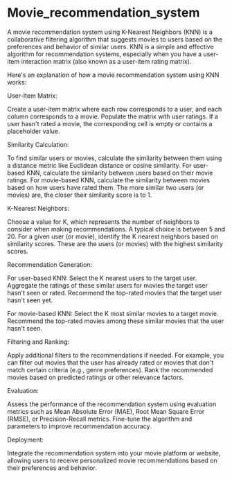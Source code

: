 # Movie_recommendation_system

A movie recommendation system using K-Nearest Neighbors (KNN) is a collaborative filtering algorithm that suggests movies to users based on the preferences and behavior of similar users. KNN is a simple and effective algorithm for recommendation systems, especially when you have a user-item interaction matrix (also known as a user-item rating matrix).

Here's an explanation of how a movie recommendation system using KNN works:

User-Item Matrix:

Create a user-item matrix where each row corresponds to a user, and each column corresponds to a movie. Populate the matrix with user ratings. If a user hasn't rated a movie, the corresponding cell is empty or contains a placeholder value.

Similarity Calculation:

To find similar users or movies, calculate the similarity between them using a distance metric like Euclidean distance or cosine similarity.
For user-based KNN, calculate the similarity between users based on their movie ratings. For movie-based KNN, calculate the similarity between movies based on how users have rated them.
The more similar two users (or movies) are, the closer their similarity score is to 1.

K-Nearest Neighbors:

Choose a value for K, which represents the number of neighbors to consider when making recommendations. A typical choice is between 5 and 20.
For a given user (or movie), identify the K nearest neighbors based on similarity scores. These are the users (or movies) with the highest similarity scores.

Recommendation Generation:

For user-based KNN:
Select the K nearest users to the target user.
Aggregate the ratings of these similar users for movies the target user hasn't seen or rated.
Recommend the top-rated movies that the target user hasn't seen yet.

For movie-based KNN:
Select the K most similar movies to a target movie.
Recommend the top-rated movies among these similar movies that the user hasn't seen.

Filtering and Ranking:

Apply additional filters to the recommendations if needed. For example, you can filter out movies that the user has already rated or movies that don't match certain criteria (e.g., genre preferences).
Rank the recommended movies based on predicted ratings or other relevance factors.

Evaluation:

Assess the performance of the recommendation system using evaluation metrics such as Mean Absolute Error (MAE), Root Mean Square Error (RMSE), or Precision-Recall metrics.
Fine-tune the algorithm and parameters to improve recommendation accuracy.

Deployment:

Integrate the recommendation system into your movie platform or website, allowing users to receive personalized movie recommendations based on their preferences and behavior.
